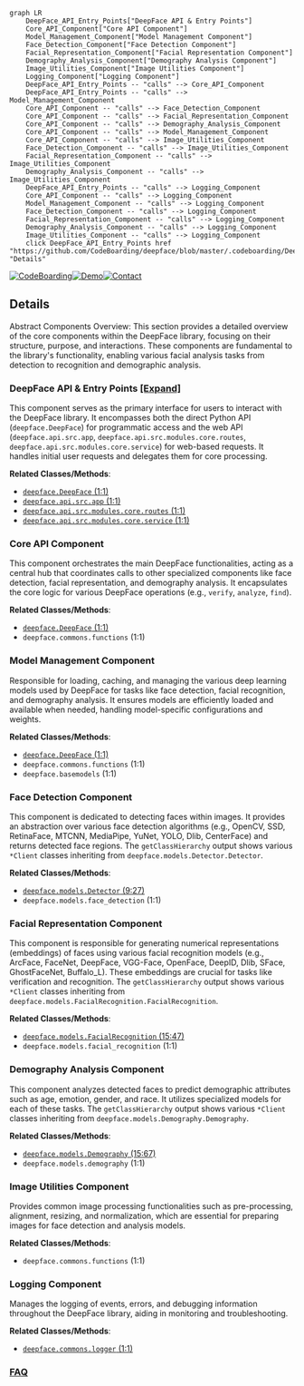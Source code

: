 ```mermaid
graph LR
    DeepFace_API_Entry_Points["DeepFace API & Entry Points"]
    Core_API_Component["Core API Component"]
    Model_Management_Component["Model Management Component"]
    Face_Detection_Component["Face Detection Component"]
    Facial_Representation_Component["Facial Representation Component"]
    Demography_Analysis_Component["Demography Analysis Component"]
    Image_Utilities_Component["Image Utilities Component"]
    Logging_Component["Logging Component"]
    DeepFace_API_Entry_Points -- "calls" --> Core_API_Component
    DeepFace_API_Entry_Points -- "calls" --> Model_Management_Component
    Core_API_Component -- "calls" --> Face_Detection_Component
    Core_API_Component -- "calls" --> Facial_Representation_Component
    Core_API_Component -- "calls" --> Demography_Analysis_Component
    Core_API_Component -- "calls" --> Model_Management_Component
    Core_API_Component -- "calls" --> Image_Utilities_Component
    Face_Detection_Component -- "calls" --> Image_Utilities_Component
    Facial_Representation_Component -- "calls" --> Image_Utilities_Component
    Demography_Analysis_Component -- "calls" --> Image_Utilities_Component
    DeepFace_API_Entry_Points -- "calls" --> Logging_Component
    Core_API_Component -- "calls" --> Logging_Component
    Model_Management_Component -- "calls" --> Logging_Component
    Face_Detection_Component -- "calls" --> Logging_Component
    Facial_Representation_Component -- "calls" --> Logging_Component
    Demography_Analysis_Component -- "calls" --> Logging_Component
    Image_Utilities_Component -- "calls" --> Logging_Component
    click DeepFace_API_Entry_Points href "https://github.com/CodeBoarding/deepface/blob/master/.codeboarding/DeepFace_API_Entry_Points.md" "Details"
```

[![CodeBoarding](https://img.shields.io/badge/Generated%20by-CodeBoarding-9cf?style=flat-square)](https://github.com/CodeBoarding/GeneratedOnBoardings)[![Demo](https://img.shields.io/badge/Try%20our-Demo-blue?style=flat-square)](https://www.codeboarding.org/demo)[![Contact](https://img.shields.io/badge/Contact%20us%20-%20contact@codeboarding.org-lightgrey?style=flat-square)](mailto:contact@codeboarding.org)

## Details

Abstract Components Overview: This section provides a detailed overview of the core components within the DeepFace library, focusing on their structure, purpose, and interactions. These components are fundamental to the library's functionality, enabling various facial analysis tasks from detection to recognition and demographic analysis.

### DeepFace API & Entry Points [[Expand]](./DeepFace_API_Entry_Points.md)
This component serves as the primary interface for users to interact with the DeepFace library. It encompasses both the direct Python API (`deepface.DeepFace`) for programmatic access and the web API (`deepface.api.src.app`, `deepface.api.src.modules.core.routes`, `deepface.api.src.modules.core.service`) for web-based requests. It handles initial user requests and delegates them for core processing.


**Related Classes/Methods**:

- <a href="https://github.com/CodeBoarding/deepface/blob/master/.codeboarding/deepface/DeepFace.py#L1-L1" target="_blank" rel="noopener noreferrer">`deepface.DeepFace` (1:1)</a>
- <a href="https://github.com/CodeBoarding/deepface/blob/master/.codeboarding/deepface/api/src/app.py#L1-L1" target="_blank" rel="noopener noreferrer">`deepface.api.src.app` (1:1)</a>
- <a href="https://github.com/CodeBoarding/deepface/blob/master/.codeboarding/deepface/api/src/modules/core/routes.py#L1-L1" target="_blank" rel="noopener noreferrer">`deepface.api.src.modules.core.routes` (1:1)</a>
- <a href="https://github.com/CodeBoarding/deepface/blob/master/.codeboarding/deepface/api/src/modules/core/service.py#L1-L1" target="_blank" rel="noopener noreferrer">`deepface.api.src.modules.core.service` (1:1)</a>


### Core API Component
This component orchestrates the main DeepFace functionalities, acting as a central hub that coordinates calls to other specialized components like face detection, facial representation, and demography analysis. It encapsulates the core logic for various DeepFace operations (e.g., `verify`, `analyze`, `find`).


**Related Classes/Methods**:

- <a href="https://github.com/CodeBoarding/deepface/blob/master/.codeboarding/deepface/DeepFace.py#L1-L1" target="_blank" rel="noopener noreferrer">`deepface.DeepFace` (1:1)</a>
- `deepface.commons.functions` (1:1)


### Model Management Component
Responsible for loading, caching, and managing the various deep learning models used by DeepFace for tasks like face detection, facial recognition, and demography analysis. It ensures models are efficiently loaded and available when needed, handling model-specific configurations and weights.


**Related Classes/Methods**:

- <a href="https://github.com/CodeBoarding/deepface/blob/master/.codeboarding/deepface/DeepFace.py#L1-L1" target="_blank" rel="noopener noreferrer">`deepface.DeepFace` (1:1)</a>
- `deepface.commons.functions` (1:1)
- `deepface.basemodels` (1:1)


### Face Detection Component
This component is dedicated to detecting faces within images. It provides an abstraction over various face detection algorithms (e.g., OpenCV, SSD, RetinaFace, MTCNN, MediaPipe, YuNet, YOLO, Dlib, CenterFace) and returns detected face regions. The `getClassHierarchy` output shows various `*Client` classes inheriting from `deepface.models.Detector.Detector`.


**Related Classes/Methods**:

- <a href="https://github.com/CodeBoarding/deepface/blob/master/.codeboarding/deepface/models/Detector.py#L9-L27" target="_blank" rel="noopener noreferrer">`deepface.models.Detector` (9:27)</a>
- `deepface.models.face_detection` (1:1)


### Facial Representation Component
This component is responsible for generating numerical representations (embeddings) of faces using various facial recognition models (e.g., ArcFace, FaceNet, DeepFace, VGG-Face, OpenFace, DeepID, Dlib, SFace, GhostFaceNet, Buffalo_L). These embeddings are crucial for tasks like verification and recognition. The `getClassHierarchy` output shows various `*Client` classes inheriting from `deepface.models.FacialRecognition.FacialRecognition`.


**Related Classes/Methods**:

- <a href="https://github.com/CodeBoarding/deepface/blob/master/.codeboarding/deepface/models/FacialRecognition.py#L15-L47" target="_blank" rel="noopener noreferrer">`deepface.models.FacialRecognition` (15:47)</a>
- `deepface.models.facial_recognition` (1:1)


### Demography Analysis Component
This component analyzes detected faces to predict demographic attributes such as age, emotion, gender, and race. It utilizes specialized models for each of these tasks. The `getClassHierarchy` output shows various `*Client` classes inheriting from `deepface.models.Demography.Demography`.


**Related Classes/Methods**:

- <a href="https://github.com/CodeBoarding/deepface/blob/master/.codeboarding/deepface/models/Demography.py#L15-L67" target="_blank" rel="noopener noreferrer">`deepface.models.Demography` (15:67)</a>
- `deepface.models.demography` (1:1)


### Image Utilities Component
Provides common image processing functionalities such as pre-processing, alignment, resizing, and normalization, which are essential for preparing images for face detection and analysis models.


**Related Classes/Methods**:

- `deepface.commons.functions` (1:1)


### Logging Component
Manages the logging of events, errors, and debugging information throughout the DeepFace library, aiding in monitoring and troubleshooting.


**Related Classes/Methods**:

- <a href="https://github.com/CodeBoarding/deepface/blob/master/.codeboarding/deepface/commons/logger.py#L1-L1" target="_blank" rel="noopener noreferrer">`deepface.commons.logger` (1:1)</a>




### [FAQ](https://github.com/CodeBoarding/GeneratedOnBoardings/tree/main?tab=readme-ov-file#faq)
